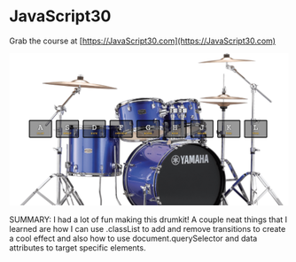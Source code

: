 ﻿# JavaScript30

Grab the course at [https://JavaScript30.com](https://JavaScript30.com)

![](drumkit-final.jpg)

SUMMARY: I had a lot of fun making this drumkit! A couple neat things that I learned are how I can use .classList to add and remove transitions to create a cool effect and also how to use document.querySelector and data attributes to target specific elements. 